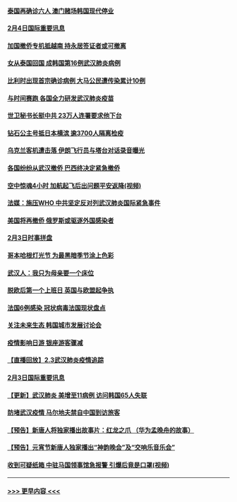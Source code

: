#### [泰国再确诊六人 澳门赌场韩国现代停业](../pages/prog202/a102769239.md?t=02050033) 
#### [2月4日国际重要讯息](../pages/prog202/a102768884.md?t=02050033) 
#### [加国撤侨专机抵越南 持永居签证者或可撤离](../pages/prog202/a102768877.md?t=02050033) 
#### [女从泰国回国 成韩国第16例武汉肺炎病例](../pages/prog202/a102768669.md?t=02050033) 
#### [比利时出现首宗确诊病例 大马公民遭传染累计10例](../pages/prog202/a102768824.md?t=02050033) 
#### [与时间赛跑 各国全力研发武汉肺炎疫苗](../pages/prog202/a102768738.md?t=02050033) 
#### [世卫秘书长挺中共 23万人连署要求他下台](../pages/prog202/a102768717.md?t=02050033) 
#### [钻石公主号抵日本横滨 逾3700人隔离检疫](../pages/prog202/a102768714.md?t=02050033) 
#### [乌克兰客机遭击落 伊朗飞行员与塔台对话录音曝光](../pages/prog202/a102768645.md?t=02050033) 
#### [各国纷纷从武汉撤侨 巴西终决定紧急撤侨](../pages/prog202/a102768630.md?t=02050033) 
#### [空中惊魂4小时 加航起飞后出问题平安返降(视频)](../pages/prog202/a102768601.md?t=02050033) 
#### [法媒：施压WHO 中共坚定反对列武汉肺炎国际紧急事件](../pages/prog202/a102768584.md?t=02050033) 
#### [美国将再撤侨 俄罗斯或驱逐外国感染者](../pages/prog202/a102768247.md?t=02050033) 
#### [2月3日时事拼盘](../pages/prog202/a102768402.md?t=02050033) 
#### [哥本哈根灯光节 为最黑暗季节涂上色彩](../pages/prog202/a102768369.md?t=02050033) 
#### [武汉人：我只为母亲要一个床位](../pages/prog202/a102768250.md?t=02050033) 
#### [脱欧后第一个上班日 英国与欧盟起争执](../pages/prog202/a102768252.md?t=02050033) 
#### [法国6例感染 冠状病毒法国现状盘点](../pages/prog202/a102768157.md?t=02050033) 
#### [关注未来生态 韩国城市发展讨论会](../pages/prog202/a102768153.md?t=02050033) 
#### [疫情影响日游 银座游客骤减](../pages/prog202/a102768160.md?t=02050033) 
#### [【直播回放】2.3武汉肺炎疫情追踪](../pages/prog202/a102768128.md?t=02050033) 
#### [2月3日国际重要讯息](../pages/prog202/a102767896.md?t=02050033) 
#### [【更新】武汉肺炎 美增至11病例 访问韩国65人失联](../pages/prog202/a102758911.md?t=02050033) 
#### [防堵武汉疫情 马尔地夫禁自中国到访旅客](../pages/prog202/a102767847.md?t=02050033) 
#### [【预告】新唐人将独家播出故事片：红龙之爪 （华为孟晚舟的故事）](../pages/prog202/a102767728.md?t=02050033) 
#### [【预告】元宵节新唐人独家播出“神韵晚会”及“交响乐音乐会”](../pages/prog202/a102767674.md?t=02050033) 
#### [收到可疑纸箱 中驻马国领事馆急报警 引爆后竟是口罩(视频)](../pages/prog202/a102767695.md?t=02050033) 

----
#### [ >>> 更早内容 <<< ](../indexes/prog202-earlier.md)
